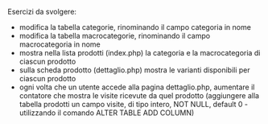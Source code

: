 Esercizi da svolgere:
- modifica la tabella categorie, rinominando il campo categoria in nome
- modifica la tabella macrocategorie, rinominando il campo macrocategoria in nome
- mostra nella lista prodotti (index.php) la categoria e la macrocategoria di ciascun prodotto
- sulla scheda prodotto (dettaglio.php) mostra le varianti disponibili per ciascun prodotto
- ogni volta che un utente accede alla pagina dettaglio.php, aumentare il contatore che mostra le visite ricevute da quel prodotto (aggiungere alla tabella prodotti un campo visite, di tipo intero, NOT NULL, default 0 - utilizzando il comando ALTER TABLE ADD COLUMN)
